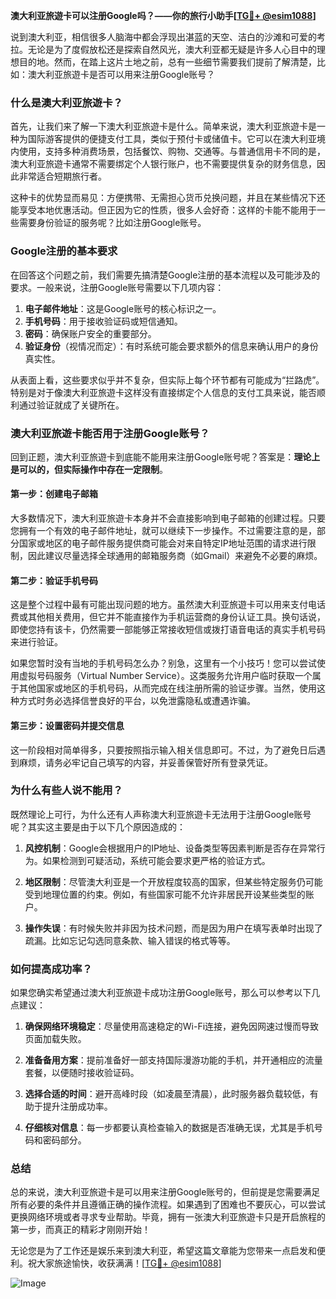 **澳大利亚旅遊卡可以注册Google吗？——你的旅行小助手[[TG💪+ @esim1088](https://t.me/s/esim1088)]**

说到澳大利亚，相信很多人脑海中都会浮现出湛蓝的天空、洁白的沙滩和可爱的考拉。无论是为了度假放松还是探索自然风光，澳大利亚都无疑是许多人心目中的理想目的地。然而，在踏上这片土地之前，总有一些细节需要我们提前了解清楚，比如：澳大利亚旅遊卡是否可以用来注册Google账号？

### **什么是澳大利亚旅遊卡？**

首先，让我们来了解一下澳大利亚旅遊卡是什么。简单来说，澳大利亚旅遊卡是一种为国际游客提供的便捷支付工具，类似于预付卡或储值卡。它可以在澳大利亚境内使用，支持多种消费场景，包括餐饮、购物、交通等。与普通信用卡不同的是，澳大利亚旅遊卡通常不需要绑定个人银行账户，也不需要提供复杂的财务信息，因此非常适合短期旅行者。

这种卡的优势显而易见：方便携带、无需担心货币兑换问题，并且在某些情况下还能享受本地优惠活动。但正因为它的性质，很多人会好奇：这样的卡能不能用于一些需要身份验证的服务呢？比如注册Google账号。

### **Google注册的基本要求**

在回答这个问题之前，我们需要先搞清楚Google注册的基本流程以及可能涉及的要求。一般来说，注册Google账号需要以下几项内容：

1. **电子邮件地址**：这是Google账号的核心标识之一。
2. **手机号码**：用于接收验证码或短信通知。
3. **密码**：确保账户安全的重要部分。
4. **验证身份**（视情况而定）：有时系统可能会要求额外的信息来确认用户的身份真实性。

从表面上看，这些要求似乎并不复杂，但实际上每个环节都有可能成为“拦路虎”。特别是对于像澳大利亚旅遊卡这样没有直接绑定个人信息的支付工具来说，能否顺利通过验证就成了关键所在。

### **澳大利亚旅遊卡能否用于注册Google账号？**

回到正题，澳大利亚旅遊卡到底能不能用来注册Google账号呢？答案是：**理论上是可以的，但实际操作中存在一定限制**。

#### **第一步：创建电子邮箱**
大多数情况下，澳大利亚旅遊卡本身并不会直接影响到电子邮箱的创建过程。只要您拥有一个有效的电子邮件地址，就可以继续下一步操作。不过需要注意的是，部分国家或地区的电子邮件服务提供商可能会对来自特定IP地址范围的请求进行限制，因此建议尽量选择全球通用的邮箱服务商（如Gmail）来避免不必要的麻烦。

#### **第二步：验证手机号码**
这是整个过程中最有可能出现问题的地方。虽然澳大利亚旅遊卡可以用来支付电话费或其他相关费用，但它并不能直接作为手机运营商的身份认证工具。换句话说，即使您持有该卡，仍然需要一部能够正常接收短信或拨打语音电话的真实手机号码来进行验证。

如果您暂时没有当地的手机号码怎么办？别急，这里有一个小技巧！您可以尝试使用虚拟号码服务（Virtual Number Service）。这类服务允许用户临时获取一个属于其他国家或地区的手机号码，从而完成在线注册所需的验证步骤。当然，使用这种方式时务必选择信誉良好的平台，以免泄露隐私或遭遇诈骗。

#### **第三步：设置密码并提交信息**
这一阶段相对简单得多，只要按照指示输入相关信息即可。不过，为了避免日后遇到麻烦，请务必牢记自己填写的内容，并妥善保管好所有登录凭证。

### **为什么有些人说不能用？**

既然理论上可行，为什么还有人声称澳大利亚旅遊卡无法用于注册Google账号呢？其实这主要是由于以下几个原因造成的：

1. **风控机制**：Google会根据用户的IP地址、设备类型等因素判断是否存在异常行为。如果检测到可疑活动，系统可能会要求更严格的验证方式。
   
2. **地区限制**：尽管澳大利亚是一个开放程度较高的国家，但某些特定服务仍可能受到地理位置的约束。例如，有些国家可能不允许非居民开设某些类型的账户。

3. **操作失误**：有时候失败并非因为技术问题，而是因为用户在填写表单时出现了疏漏。比如忘记勾选同意条款、输入错误的格式等等。

### **如何提高成功率？**

如果您确实希望通过澳大利亚旅遊卡成功注册Google账号，那么可以参考以下几点建议：

1. **确保网络环境稳定**：尽量使用高速稳定的Wi-Fi连接，避免因网速过慢而导致页面加载失败。
   
2. **准备备用方案**：提前准备好一部支持国际漫游功能的手机，并开通相应的流量套餐，以便随时接收验证码。
   
3. **选择合适的时间**：避开高峰时段（如凌晨至清晨），此时服务器负载较低，有助于提升注册成功率。

4. **仔细核对信息**：每一步都要认真检查输入的数据是否准确无误，尤其是手机号码和密码部分。

### **总结**

总的来说，澳大利亚旅遊卡是可以用来注册Google账号的，但前提是您需要满足所有必要的条件并且遵循正确的操作流程。如果遇到了困难也不要灰心，可以尝试更换网络环境或者寻求专业帮助。毕竟，拥有一张澳大利亚旅遊卡只是开启旅程的第一步，而真正的精彩才刚刚开始！

无论您是为了工作还是娱乐来到澳大利亚，希望这篇文章能为您带来一点启发和便利。祝大家旅途愉快，收获满满！[[TG💪+ @esim1088](https://t.me/s/esim1088)] 

![Image](https://i.postimg.cc/4NQfJmqS/Snipaste-2025-05-13-00-14-12.png)